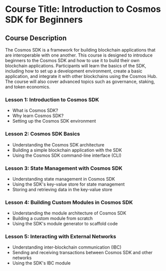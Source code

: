 # Course Title: Introduction to Cosmos SDK for Beginners

## Course Description

The Cosmos SDK is a framework for building blockchain applications that are interoperable with one another. This course is designed to introduce beginners to the Cosmos SDK and how to use it to build their own blockchain applications. Participants will learn the basics of the SDK, including how to set up a development environment, create a basic application, and integrate it with other blockchains using the Cosmos Hub. The course will also cover advanced topics such as governance, staking, and token economics.

### Lesson 1: Introduction to Cosmos SDK

-   What is Cosmos SDK?
-   Why learn Cosmos SDK?
-   Setting up the Cosmos SDK environment

### Lesson 2: Cosmos SDK Basics

-   Understanding the Cosmos SDK architecture
-   Building a simple blockchain application with the SDK
-   Using the Cosmos SDK command-line interface (CLI)

### Lesson 3: State Management with Cosmos SDK

-   Understanding state management in Cosmos SDK
-   Using the SDK's key-value store for state management
-   Storing and retrieving data in the key-value store


### Lesson 4: Building Custom Modules in Cosmos SDK

-   Understanding the module architecture of Cosmos SDK
-   Building a custom module from scratch
-   Using the SDK's module generator to scaffold code

### Lesson 5: Interacting with External Networks

-   Understanding inter-blockchain communication (IBC)
-   Sending and receiving transactions between Cosmos SDK and other networks
-   Using the SDK's IBC module